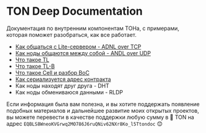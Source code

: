 # TON Deep Documentation
Документация по внутренним компонентам ТОНа, с примерами, которая поможет разобраться, как все работает. 

* [Как общаться с Lite-сервером - ADNL over TCP](/ADNL-TCP-Liteserver.md)
* [Как ноды общаются между собой - ANDL over UDP](/ADNL-UDP-Internal.md)
* [Что такое TL](/TL.md)
* [Что такое TL-B](/TL-B.md)
* [Что такое Cell и разбор BoC](/Cells-BoC.md)
* [Как сериализуется адрес контракта](/Address.md)
* Как ноды находят друг друга - DHT
* Как ноды обмениваюся данными - RLDP

Если информация была вам полезна, и вы хотите поддержать появление подобных материалов и дальнейшее развитие моих открытых проектов, вы можете перевести в качестве поддержки любую сумму в 💎 TON на адрес `EQBLS8WneoKVGrwq2MO786J6ruQNiv62NXr8Ko_l5Ttondoc` 😊
